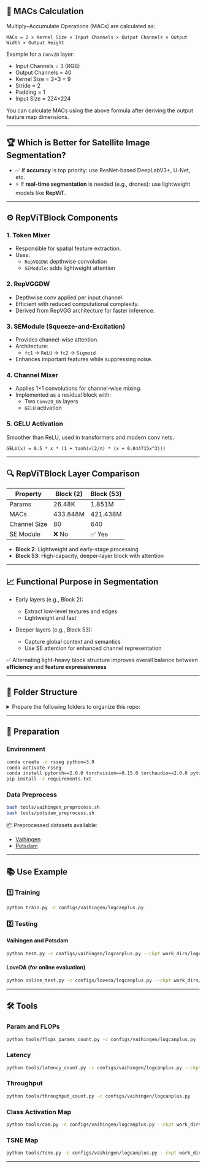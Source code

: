 
## 📐 MACs Calculation

Multiply–Accumulate Operations (MACs) are calculated as:

```
MACs = 2 × Kernel Size × Input Channels × Output Channels × Output Width × Output Height
```

Example for a `Conv2D` layer:

- Input Channels = 3 (RGB)
- Output Channels = 40
- Kernel Size = 3×3 = 9
- Stride = 2
- Padding = 1
- Input Size = 224×224

You can calculate MACs using the above formula after deriving the output feature map dimensions.

---

## 🏆 Which is Better for Satellite Image Segmentation?

- ✅ If **accuracy** is top priority: use ResNet-based DeepLabV3+, U-Net, etc.
- ⚡ If **real-time segmentation** is needed (e.g., drones): use lightweight models like **RepViT**.

---

## ⚙️ RepViTBlock Components

### 1. **Token Mixer**
- Responsible for spatial feature extraction.
- Uses:
  - `RepVGGDW`: depthwise convolution
  - `SEModule`: adds lightweight attention

### 2. **RepVGGDW**
- Depthwise conv applied per input channel.
- Efficient with reduced computational complexity.
- Derived from RepVGG architecture for faster inference.

### 3. **SEModule (Squeeze-and-Excitation)**
- Provides channel-wise attention.
- Architecture:
  - `fc1` → `ReLU` → `fc2` → `Sigmoid`
- Enhances important features while suppressing noise.

### 4. **Channel Mixer**
- Applies 1×1 convolutions for channel-wise mixing.
- Implemented as a residual block with:
  - Two `Conv2D_BN` layers
  - `GELU` activation

### 5. **GELU Activation**
Smoother than ReLU, used in transformers and modern conv nets.

```
GELU(x) = 0.5 * x * (1 + tanh(√(2/π) * (x + 0.044715x^3)))
```

---

## 🔍 RepViTBlock Layer Comparison

| Property        | Block (2)            | Block (53)            |
|----------------|----------------------|------------------------|
| Params         | 26.48K               | 1.851M                |
| MACs           | 433.848M             | 421.438M              |
| Channel Size   | 80                   | 640                   |
| SE Module      | ❌ No                | ✅ Yes                |

- **Block 2**: Lightweight and early-stage processing
- **Block 53**: High-capacity, deeper-layer block with attention

---

## 📈 Functional Purpose in Segmentation

- Early layers (e.g., Block 2):
  - Extract low-level textures and edges
  - Lightweight and fast

- Deeper layers (e.g., Block 53):
  - Capture global context and semantics
  - Use SE attention for enhanced channel representation

✅ Alternating light-heavy block structure improves overall balance between **efficiency** and **feature expressiveness**

---

## 📒 Folder Structure

<details>
<summary>Prepare the following folders to organize this repo:</summary>

```
rssegmentation
├── rsseg
├── tools
├── work_dirs
├── data
│   ├── LoveDA
│   │   ├── Train/Urban/images_png, masks_png
│   │   ├── Train/Rural/images_png, masks_png
│   │   ├── Val
│   │   ├── Test
│   ├── vaihingen
│   │   ├── ISPRS_semantic_labeling_Vaihingen
│   │   ├── ISPRS_semantic_labeling_Vaihingen_ground_truth_COMPLETE
│   │   ├── ISPRS_semantic_labeling_Vaihingen_ground_truth_eroded_COMPLETE
│   │   ├── train
│   │   ├── test
│   ├── potsdam
│   │   ├── 2_Ortho_RGB
│   │   ├── 5_Labels_all
│   │   ├── 5_Labels_all_noBoundary
│   │   ├── train
│   │   ├── test
```

</details>

---

## 🔐 Preparation

### Environment

```bash
conda create -n rsseg python=3.9
conda activate rsseg
conda install pytorch==2.0.0 torchvision==0.15.0 torchaudio==2.0.0 pytorch-cuda=11.7 -c pytorch -c nvidia
pip install -r requirements.txt
```

### Data Preprocess

```bash
bash tools/vaihingen_preprocess.sh 
bash tools/potsdam_preprocess.sh 
```

📦 Preprocessed datasets available:
- [Vaihingen](https://pan.baidu.com/s/18zLMK8-gleYFyyXl-OWHrg)
- [Potsdam](https://pan.baidu.com/s/1qunEBhLH_GhqsnU6ZVK6TQ)

---

## 📚 Use Example

### 1️⃣ Training

```bash
python train.py -c configs/vaihingen/logcanplus.py
```

### 2️⃣ Testing

#### Vaihingen and Potsdam
```bash
python test.py -c configs/vaihingen/logcanplus.py --ckpt work_dirs/logcanplus_vaihingen/epoch=45.ckpt
```

#### LoveDA (for online evaluation)

```bash
python online_test.py -c configs/loveda/logcanplus.py --ckpt work_dirs/logcanplus_loveda/epoch=45.ckpt
```

---

## 🛠️ Tools

### Param and FLOPs

```bash
python tools/flops_params_count.py -c configs/vaihingen/logcanplus.py
```

### Latency

```bash
python tools/latency_count.py -c configs/vaihingen/logcanplus.py --ckpt work_dirs/logcanplus_vaihingen/epoch=45.ckpt
```

### Throughput

```bash
python tools/throughput_count.py -c configs/vaihingen/logcanplus.py
```

### Class Activation Map

```bash
python tools/cam.py -c configs/vaihingen/logcanplus.py --ckpt work_dirs/logcanplus_vaihingen/epoch=45.ckpt --tar_layer "model.net.seghead.catconv2[-2]" --tar_category 1
```

### TSNE Map

```bash
python tools/tsne.py -c configs/vaihingen/logcanplus.py --ckpt work_dirs/logcanplus_vaihingen/epoch=45.ckpt
```

---

